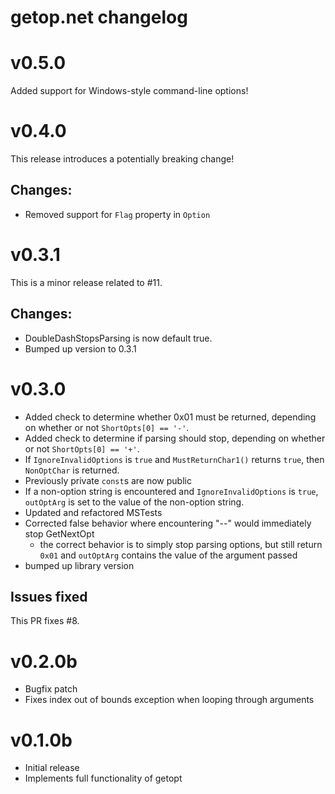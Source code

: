 # getop.net changelog

# v0.5.0
Added support for Windows-style command-line options!

# v0.4.0
This release introduces a potentially breaking change!

## Changes:
 - Removed support for `Flag` property in `Option`


# v0.3.1
This is a minor release related to #11.

## Changes:

 - DoubleDashStopsParsing is now default true.
 - Bumped up version to 0.3.1

# v0.3.0

 - Added check to determine whether 0x01 must be returned, depending on whether or not `ShortOpts[0] == '-'`.
 - Added check to determine if parsing should stop, depending on whether or not `ShortOpts[0] == '+'`.
 - If `IgnoreInvalidOptions` is `true` and `MustReturnChar1()` returns `true`, then `NonOptChar` is returned.
 - Previously private `const`s are now public
 - If a non-option string is encountered and `IgnoreInvalidOptions` is `true`, `outOptArg` is set to the value of the non-option string.
 - Updated and refactored MSTests
 - Corrected false behavior where encountering "--" would immediately stop GetNextOpt
   - the correct behavior is to simply stop parsing options, but still return `0x01` and `outOptArg` contains the value of the argument passed
 - bumped up library version

## Issues fixed

This PR fixes #8.

# v0.2.0b
 - Bugfix patch
 - Fixes index out of bounds exception when looping through arguments


# v0.1.0b
 - Initial release
 - Implements full functionality of getopt
